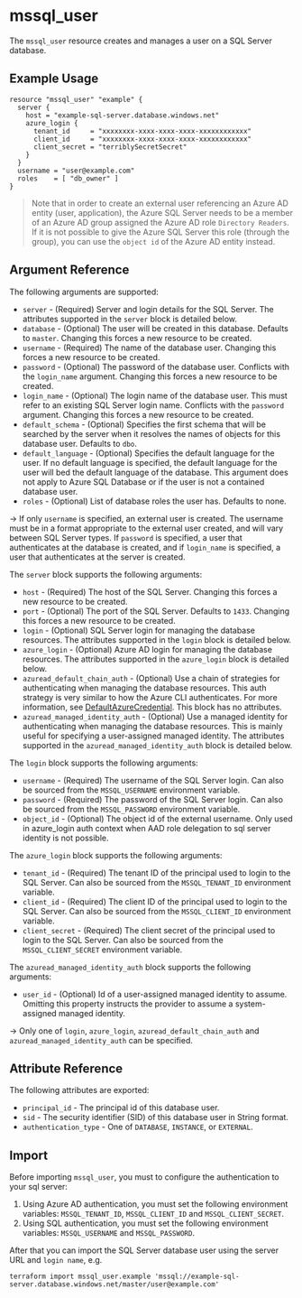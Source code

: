 # mssql_user

The `mssql_user` resource creates and manages a user on a SQL Server database.

## Example Usage

```hcl
resource "mssql_user" "example" {
  server {
    host = "example-sql-server.database.windows.net"
    azure_login {
      tenant_id     = "xxxxxxxx-xxxx-xxxx-xxxx-xxxxxxxxxxxx"
      client_id     = "xxxxxxxx-xxxx-xxxx-xxxx-xxxxxxxxxxxx"
      client_secret = "terriblySecretSecret"
    }
  }
  username = "user@example.com"
  roles    = [ "db_owner" ]
}
```

> Note that in order to create an external user referencing an Azure AD entity (user, application), the Azure SQL Server needs to be a member of an Azure AD group assigned the Azure AD role `Directory Readers`. If it is not possible to give the Azure SQL Server this role (through the group), you can use the `object id` of the Azure AD entity instead.

## Argument Reference

The following arguments are supported:

* `server` - (Required) Server and login details for the SQL Server. The attributes supported in the `server` block is detailed below.
* `database` - (Optional) The user will be created in this database. Defaults to `master`. Changing this forces a new resource to be created.
* `username` - (Required) The name of the database user. Changing this forces a new resource to be created.
* `password` - (Optional) The password of the database user. Conflicts with the `login_name` argument. Changing this forces a new resource to be created.
* `login_name` - (Optional) The login name of the database user. This must refer to an existing SQL Server login name. Conflicts with the `password` argument. Changing this forces a new resource to be created.
* `default_schema` - (Optional) Specifies the first schema that will be searched by the server when it resolves the names of objects for this database user. Defaults to `dbo`.
* `default_language` - (Optional) Specifies the default language for the user. If no default language is specified, the default language for the user will bed the default language of the database. This argument does not apply to Azure SQL Database or if the user is not a contained database user.
* `roles` - (Optional) List of database roles the user has. Defaults to none.

-> If only `username` is specified, an external user is created. The username must be in a format appropriate to the external user created, and will vary between SQL Server types. If `password` is specified, a user that authenticates at the database is created, and if `login_name` is specified, a user that authenticates at the server is created.

The `server` block supports the following arguments:

* `host` - (Required) The host of the SQL Server. Changing this forces a new resource to be created.
* `port` - (Optional) The port of the SQL Server. Defaults to `1433`. Changing this forces a new resource to be created.
* `login` - (Optional) SQL Server login for managing the database resources. The attributes supported in the `login` block is detailed below.
* `azure_login` - (Optional) Azure AD login for managing the database resources. The attributes supported in the `azure_login` block is detailed below.
* `azuread_default_chain_auth` - (Optional) Use a chain of strategies for authenticating when managing the database resources. This auth strategy is very similar to how the Azure CLI authenticates. For more information, see [DefaultAzureCredential](https://github.com/Azure/azure-sdk-for-go/wiki/Set-up-Your-Environment-for-Authentication#configure-defaultazurecredential). This block has no attributes.
* `azuread_managed_identity_auth` - (Optional) Use a managed identity for authenticating when managing the database resources. This is mainly useful for specifying a user-assigned managed identity. The attributes supported in the `azuread_managed_identity_auth` block is detailed below.

The `login` block supports the following arguments:

* `username` - (Required) The username of the SQL Server login. Can also be sourced from the `MSSQL_USERNAME` environment variable.
* `password` - (Required) The password of the SQL Server login. Can also be sourced from the `MSSQL_PASSWORD` environment variable.
* `object_id` - (Optional) The object id of the external username. Only used in azure_login auth context when AAD role delegation to sql server identity is not possible.

The `azure_login` block supports the following arguments:

* `tenant_id` - (Required) The tenant ID of the principal used to login to the SQL Server. Can also be sourced from the `MSSQL_TENANT_ID` environment variable.
* `client_id` - (Required) The client ID of the principal used to login to the SQL Server. Can also be sourced from the `MSSQL_CLIENT_ID` environment variable.
* `client_secret` - (Required) The client secret of the principal used to login to the SQL Server. Can also be sourced from the `MSSQL_CLIENT_SECRET` environment variable.

The `azuread_managed_identity_auth` block supports the following arguments:

* `user_id` - (Optional) Id of a user-assigned managed identity to assume. Omitting this property instructs the provider to assume a system-assigned managed identity.

-> Only one of `login`, `azure_login`, `azuread_default_chain_auth` and `azuread_managed_identity_auth` can be specified.

## Attribute Reference

The following attributes are exported:

* `principal_id` - The principal id of this database user.
* `sid` - The security identifier (SID) of this database user in String format.
* `authentication_type` - One of `DATABASE`, `INSTANCE`, or `EXTERNAL`.

## Import

Before importing `mssql_user`, you must to configure the authentication to your sql server:

1. Using Azure AD authentication, you must set the following environment variables: `MSSQL_TENANT_ID`, `MSSQL_CLIENT_ID` and `MSSQL_CLIENT_SECRET`.
2. Using SQL authentication, you must set the following environment variables: `MSSQL_USERNAME` and `MSSQL_PASSWORD`.

After that you can import the SQL Server database user using the server URL and `login name`, e.g.

```shell
terraform import mssql_user.example 'mssql://example-sql-server.database.windows.net/master/user@example.com'
```
